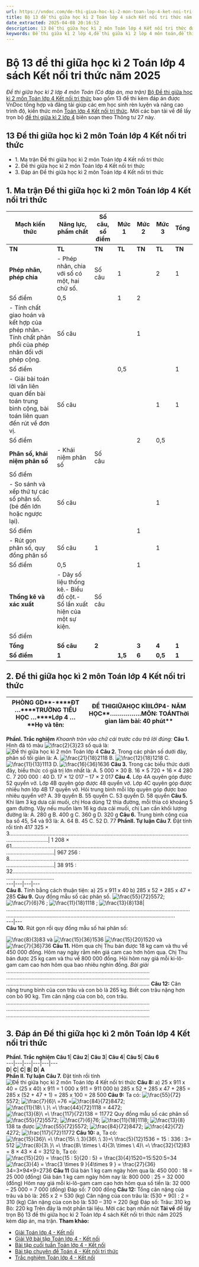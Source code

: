 ```yaml
---
url: https://vndoc.com/de-thi-giua-hoc-ki-2-mon-toan-lop-4-ket-noi-tri-thuc-de-1-315446
title: Bộ 13 đề thi giữa học kì 2 Toán lớp 4 sách Kết nối tri thức năm 2025 - Đề thi giữa học kì 2 lớp 4 môn Toán (Có đáp án, ma trận) - VnDoc.com
date_extracted: 2025-04-08 20:16:52
description: 13 Đề thi giữa học kì 2 môn Toán lớp 4 Kết nối tri thức được chọn lọc cẩn thận giúp các bạn học sinh làm quen với dạng đề, nâng cao kiến thức và trình độ chuẩn bị tốt cho kì thi giữa kì 2 sắp tới.
keywords: Đề thi giữa kì 2 lớp 4,đề thi giữa kì 2 lớp 4 môn toán,đề thi giữa học kì 2 lớp 4,đề kiểm tra giữa kì 2 lớp 4,đề thi toán lớp 4 giữa học kì 2,đề toán lớp 4 giữa kì 2,ôn tập giữa học kì 2 lớp 4,đề kiểm tra giữa học kì 2 lớp 4,đề thi toán giữa kì 2 lớp 4,Đề thi giữa học kì 2 môn Toán lớp 4 Kết nối tri thức,đề thi giữa học kì 2 môn toán lớp 4 kết nối,Đề thi Giữa kì 2 Toán lớp 4 Kết nối tri thức
---
```


# Bộ 13 đề thi giữa học kì 2 Toán lớp 4 sách Kết nối tri thức năm 2025
 _Đề thi giữa học kì 2 lớp 4 môn Toán \(Có đáp án, ma trận\)_
[Bộ Đề thi giữa học kì 2 môn Toán lớp 4 Kết nối tri thức](<https://vndoc.com/de-kiem-tra-giua-ki-2-toan-lop-4-ket-noi-tri-thuc>) bao gồm 13 đề thi kèm đáp án được VnDoc tổng hợp và đăng tải giúp các em học sinh rèn luyện và nâng cao trình độ, kiến thức môn [Toán lớp 4 Kết nối tri thức](<https://vndoc.com/toan-lop-4-ket-noi-tri-thuc>). Mời các bạn tải về để lấy trọn bộ [đề thi giữa kì 2 lớp 4](<https://vndoc.com/de-thi-giua-ki-2-lop4>) biên soạn theo Thông tư 27 này.
## 13 Đề thi giữa học kì 2 môn Toán lớp 4 Kết nối tri thức
  * 1\. Ma trận Đề thi giữa học kì 2 môn Toán lớp 4 Kết nối tri thức
  * 2\. Đề thi giữa học kì 2 môn Toán lớp 4 Kết nối tri thức
  * 3\. Đáp án Đề thi giữa học kì 2 môn Toán lớp 4 Kết nối tri thức

## **1\. Ma trận Đề thi giữa học kì 2 môn Toán lớp 4 Kết nối tri thức**
**Mạch kiến thức**| **Năng lực, phẩm chất**| **Số câu, số điểm**| **Mức 1**| **Mức 2**| **Mức 3**| **Tổng**  
---|---|---|---|---|---|---  
**TN**| **TL**| **TN**| **TL**| **TN**| **TL**| **TN**| **TL**  
**Phép nhân, phép chia**|  \- Phép nhân, chia với số có một, hai chữ số.| Số câu| 1| | 2| 1| | | |   
Số điểm| 0,5| | 1| 2| | | |   
\- Tính chất giao hoán và kết hợp của phép nhân.\- Tính chất phân phối của phép nhân đối với phép cộng.| Số câu| | | 1| | | 1| |   
Số điểm| | | 0,5| | | 1| |   
\- Giải bài toán lời văn liên quan đến bài toán trung bình cộng, bài toán liên quan đến rút về đơn vị.| Số câu| | | | 1| 1| | |   
Số điểm| | | | 2| 0,5| | |   
**Phân số, khái niệm phân số**|  \- Khái niệm phân số| Số câu| | | | | | | |   
Số điểm| | | | | | | |   
\- So sánh và xếp thứ tự các số phân số. \(bé đến lớn hoặc ngược lại\).| Số câu| | | | 1| | | |   
Số điểm| | | | 1| | | |   
\- Rút gọn phân số, quy đồng phân số| Số câu| 1| | | 1| | | |   
Số điểm| 0,5| | | 1| | | |   
**Thống kê và xác xuất**|  \- Dãy số liệu thống kê.\- Biểu đồ cột.\- Số lần xuất hiện của một sự kiện.| Số câu| | | | | | | |   
Số điểm| | | | | | | |   
| **Tổng**| **Số câu**| **2**| | **3**| **4**| **1**| **1**| **6**| **5**  
**Số điểm**| **1**| | **1,5**| **6**| **0,5**| **1**| **3**| **7**  
## **2\. Đề thi giữa học kì 2 môn Toán lớp 4 Kết nối tri thức**
**PHÒNG GD****-****ĐT …****TRƯỜNG TIỂU HỌC …****Lớp 4 …****Họ và tên:**| **ĐỀ THI****GIỮA****HỌC KÌ****II****LỚP****4****\- NĂM HỌC****…………….****MÔN: TOÁN****Thời gian làm bài: 40 phút**  
---|---  
**Phần****I****. Trắc nghiệm**
 _Khoanh tròn vào chữ cái trước câu trả lời đúng:_
**Câu 1.** Hình đã tô màu ![\\frac{2}{3}](https://i.vdoc.vn/data/image/blank.png)23 số quả là:
![Đề thi giữa học kì 2 môn Toán lớp 4](https://i.vdoc.vn/data/image/2024/02/19/1-1706251713.png)
**Câu 2.** Trong các phân số dưới đây, phân số tối giản là:
A. ![\\frac{21}{18}](https://i.vdoc.vn/data/image/blank.png)2118
B. ![\\frac{12}{18}](https://i.vdoc.vn/data/image/blank.png)1218
C. ![\\frac{11}{13}](https://i.vdoc.vn/data/image/blank.png)1113
D. ![\\frac{16}{36}](https://i.vdoc.vn/data/image/blank.png)1636
**Câu 3.** Trong các biểu thức dưới đây, biểu thức có giá trị lớn nhất là:
A. 5 000 × 30
B. 16 × 5 720 + 16 × 4 280
C. 7 200 000 : 40
D. 17 × 12 017 – 17 × 2 017
**Câu 4.** Lớp 4A quyên góp được 52 quyển vở. Lớp 4B quyên góp được 48 quyển vở. Lớp 4C quyên góp được nhiều hơn lớp 4B 17 quyển vở. Hỏi trung bình mỗi lớp quyên góp được bao nhiêu quyển vở?
A. 39 quyển
B. 55 quyển
C. 53 quyển
D. 58 quyển
**Câu 5.** Khi làm 3 kg dưa cải muối, chị Hoa dùng 12 thìa đường, mỗi thìa có khoảng 5 gam đường. Vậy nếu muốn làm 16 kg dưa cải muối, chị Lan cần khối lượng đường là:
A. 280 g
B. 400 g
C. 360 g
D. 320 g
**Câu 6.** Trung bình cộng của ba số 45, 54 và 93 là:
A. 64
B. 45
C. 52
D. 77
**Phần****II****. Tự luận**
**Câu 7.** Đặt tính rồi tính
417 325 × 3……………………………………………………….………………….………………….………………….………………| 1 208 × 61……………………………………………………….………………….………………….………………….………………….| 967 256 : 8……………………………………………………….………………….………………….………………….………………….| 38 915 : 32……………………………………………………….………………….………………….………………….………………….  
---|---|---|---  
**Câu 8.**
Tính bằng cách thuận tiện:
a\) 25 x 911 x 40
b\) 285 x 52 + 285 x 47 + 285
**Câu 9.** Quy đồng mẫu số các phân số.
![\\frac{55}{72}](https://i.vdoc.vn/data/image/blank.png)5572; ![\\frac{7}{6}](https://i.vdoc.vn/data/image/blank.png)76 ; ![\\frac{11}{18}](https://i.vdoc.vn/data/image/blank.png)1118 ; ![\\frac{13}{8}](https://i.vdoc.vn/data/image/blank.png)138| ………………………………………………………………………………………………………………………………………….…………………………………………………………………….  
---|---  
**Câu 10.** Rút gọn rồi quy đồng mẫu số hai phân số:   
  
![\\frac{8}{3}](https://i.vdoc.vn/data/image/blank.png)83 và ![\\frac{15}{36}](https://i.vdoc.vn/data/image/blank.png)1536
![\\frac{15}{20}](https://i.vdoc.vn/data/image/blank.png)1520 và ![\\frac{7}{36}](https://i.vdoc.vn/data/image/blank.png)736
**Câu 11.** Hôm qua chị Thu bán được 18 kg cam và thu về 450 000 đồng. Hôm nay ngày rằm nên giá cam cao hơn hôm qua. Chị Thu bán được 25 kg cam và thu về 800 000 đồng. Hỏi hôm nay giá mỗi ki-lô-gam cam cao hơn hôm qua bao nhiêu nghìn đồng.
_Bài giải_
……………………………………………………………………………………
……………………………………………………………………………………
……………………………………………………………………………………
**Câu 12:**
Cân nặng trung bình của con trâu và con bò là 265 kg. Biết con trâu nặng hơn con bò 90 kg. Tìm cân nặng của con bò, con trâu.
……………………………………………………………………………………
……………………………………………………………………………………
……………………………………………………………………………………
## **3\. Đáp án Đề thi giữa học kì 2 môn Toán lớp 4 Kết nối tri thức**
**Phần****I****. Trắc nghiệm**
**Câu 1**| **Câu 2**| **Câu 3**| **Câu 4**| **Câu 5**| **Câu 6**  
---|---|---|---|---|---  
**D**| **C**| **C**| **B**| **D**| **A**  
**Phần II. Tự luận**
**Câu 7.** Đặt tính rồi tính
![Đề thi giữa học kì 2 môn Toán lớp 4 Kết nối tri thức](https://i.vdoc.vn/data/image/2024/02/19/1-1706252325.png)
**Câu 8:**
a\) 25 x 911 x 40 = \(25 x 40\) x 911
= 1 000 x 911 = 911 000
b\) 285 x 52 + 285 x 47 + 285 = 285 x \(52 + 47 + 1\)
= 285 x 100 = 28 500
**Câu 9:**
Ta có: ![\\frac{55}{72}](https://i.vdoc.vn/data/image/blank.png)5572; ![\\frac{7}{6}\\ =](https://i.vdoc.vn/data/image/blank.png)76 =![\\frac{84}{72}](https://i.vdoc.vn/data/image/blank.png)8472; ![\\frac{11}{18\\ \\ }\\ =\\ \\frac{44}{72}](https://i.vdoc.vn/data/image/blank.png)1118 = 4472; ![\\frac{13}{8}\\ =\\ \\frac{117}{72}](https://i.vdoc.vn/data/image/blank.png)138 = 11772
Quy đồng mẫu số các phân số ![\\frac{55}{72}](https://i.vdoc.vn/data/image/blank.png)5572; ![\\frac{7}{6}](https://i.vdoc.vn/data/image/blank.png)76; ![\\frac{11}{18}](https://i.vdoc.vn/data/image/blank.png)1118; ![\\frac{13}{8}](https://i.vdoc.vn/data/image/blank.png)138 ta được ![\\frac{55}{72}](https://i.vdoc.vn/data/image/blank.png)5572; ![\\frac{84}{72}](https://i.vdoc.vn/data/image/blank.png)8472; ![\\frac{42}{72}](https://i.vdoc.vn/data/image/blank.png)4272; ![\\frac{117}{72}](https://i.vdoc.vn/data/image/blank.png)11772
**Câu 10:**
a, Ta có:
![\\frac{15}{36}\\ =\\ \\frac{15\\ :\\ 3}{36\\ :\\ 3}=\\ \\frac{5}{12}](https://i.vdoc.vn/data/image/blank.png)1536 = 15 : 336 : 3= 512
![\\frac{8}{3\\ }\\ =\\ \\frac{8\\ \\times \\ 4}{3\\ \\times \\ 4}\\ =\\ \\frac{32}{12}](https://i.vdoc.vn/data/image/blank.png)83 = 8 × 43 × 4 = 3212
b, Ta có:
![\\frac{15}{20} = \\frac{15 : 5}{20 : 5} = \\frac{3}{4}](https://i.vdoc.vn/data/image/blank.png)1520=15:520:5=34
![\\frac{3}{4} = \\frac{3 \\times 9 }{4\\times 9 } = \\frac{27}{36}](https://i.vdoc.vn/data/image/blank.png)34=3×94×9=2736
**Câu 11**
Giá bán 1 kg cam ngày hôm qua là:
450 000 : 18 = 25 000 \(đồng\)
Giá bán 1 kg cam ngày hôm nay là:
800 000 : 25 = 32 000 \(đồng\)
Hôm nay giá mỗi ki-lô-gam cam cao hơn hôm qua số tiền là:
32 000 – 25 000 = 7 000 \(đồng\)
Đáp số: 7 000 đồng
**Câu 12:**
Tổng cân nặng của trâu và bò là:
265 x 2 = 530 \(kg\)
Cân nặng của con trâu là:
\(530 + 90\) : 2 = 310 \(kg\)
Cân nặng của con bò là:
530 – 310 = 220 \(kg\)
Đáp số: Trâu: 310 kg
Bò: 220 kg
Trên đây là một phần tài liệu.
Mời các bạn nhấn nút **Tải về** để lấy trọn Bộ 13 đề thi giữa học kì 2 Toán lớp 4  sách Kết nối tri thức năm 2025 kèm đáp án, ma trận.
**Tham khảo:**
  * [Giải Toán lớp 4 - Kết nối](<https://vndoc.com/toan-lop-4-ket-noi-tri-thuc>)
  * [Giải Vở bài tập Toán lớp 4 - Kết nối](<https://vndoc.com/vo-bai-tap-toan-lop-4-ket-noi-tri-thuc>)
  * [Bài tập cuối tuần Toán lớp 4 - Kết nối](<https://vndoc.com/bai-tap-cuoi-tuan-toan-lop-4-ket-noi>)
  * [Bài tập chuyên đề Toán 4 - Kết nối tri thức](<https://vndoc.com/chuyen-de-toan-lop-4-sach-moi>)
  * [Trắc nghiệm Toán lớp 4 - Kết nối](<https://vndoc.com/trac-nghiem-toan-lop-4-ket-noi>)

